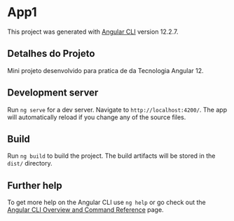 # App1

This project was generated with [Angular CLI](https://github.com/angular/angular-cli) version 12.2.7.

## Detalhes do Projeto
Mini projeto desenvolvido para pratica de da Tecnologia Angular 12.

## Development server

Run `ng serve` for a dev server. Navigate to `http://localhost:4200/`. The app will automatically reload if you change any of the source files.

## Build

Run `ng build` to build the project. The build artifacts will be stored in the `dist/` directory.

## Further help

To get more help on the Angular CLI use `ng help` or go check out the [Angular CLI Overview and Command Reference](https://angular.io/cli) page.
